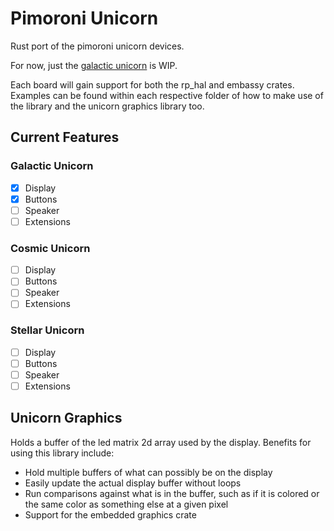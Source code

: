 # Pimoroni Unicorn

Rust port of the pimoroni unicorn devices.

For now, just the [galactic unicorn](https://shop.pimoroni.com/products/space-unicorns?variant=40842033561683) is WIP.

Each board will gain support for both the rp_hal and embassy crates. Examples can be found within each respective folder of how to make use of the library and the unicorn graphics library too.

## Current Features

### Galactic Unicorn

- [x] Display
- [x] Buttons
- [ ] Speaker
- [ ] Extensions

### Cosmic Unicorn

- [ ] Display
- [ ] Buttons
- [ ] Speaker
- [ ] Extensions

### Stellar Unicorn

- [ ] Display
- [ ] Buttons
- [ ] Speaker
- [ ] Extensions

## Unicorn Graphics

Holds a buffer of the led matrix 2d array used by the display. Benefits for using this library include:

- Hold multiple buffers of what can possibly be on the display
- Easily update the actual display buffer without loops
- Run comparisons against what is in the buffer, such as if it is colored or the same color as something else at a given pixel
- Support for the embedded graphics crate
